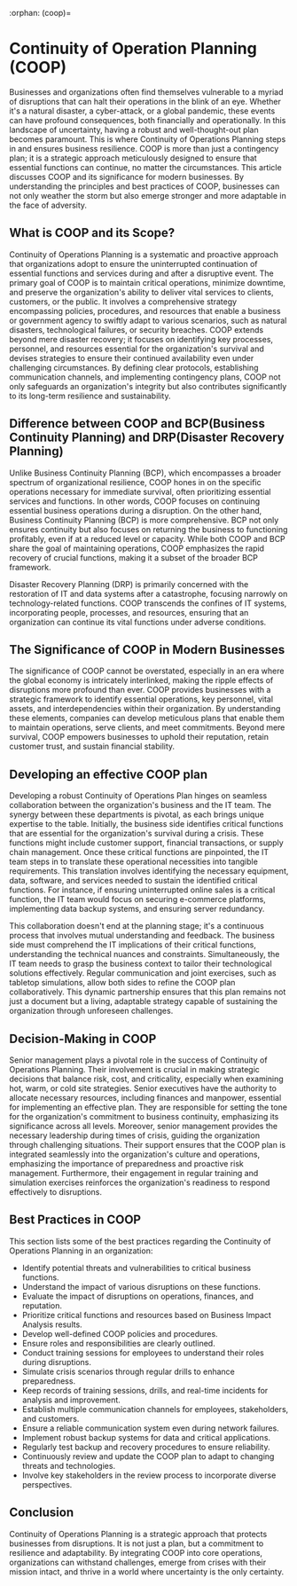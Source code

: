 :orphan:
(coop)=

# Continuity of Operation Planning (COOP)

Businesses and organizations often find themselves vulnerable to a myriad of disruptions that can halt their operations in the blink of an eye. Whether it's a natural disaster, a cyber-attack, or a global pandemic, these events can have profound consequences, both financially and operationally. In this landscape of uncertainty, having a robust and well-thought-out plan becomes paramount. This is where Continuity of Operations Planning steps in and ensures business resilience. COOP is more than just a contingency plan; it is a strategic approach meticulously designed to ensure that essential functions can continue, no matter the circumstances. This article discusses COOP and its significance for modern businesses. By understanding the principles and best practices of COOP, businesses can not only weather the storm but also emerge stronger and more adaptable in the face of adversity.

## What is COOP and its Scope?

Continuity of Operations Planning is a systematic and proactive approach that organizations adopt to ensure the uninterrupted continuation of essential functions and services during and after a disruptive event. The primary goal of COOP is to maintain critical operations, minimize downtime, and preserve the organization's ability to deliver vital services to clients, customers, or the public. It involves a comprehensive strategy encompassing policies, procedures, and resources that enable a business or government agency to swiftly adapt to various scenarios, such as natural disasters, technological failures, or security breaches. COOP extends beyond mere disaster recovery; it focuses on identifying key processes, personnel, and resources essential for the organization's survival and devises strategies to ensure their continued availability even under challenging circumstances. By defining clear protocols, establishing communication channels, and implementing contingency plans, COOP not only safeguards an organization's integrity but also contributes significantly to its long-term resilience and sustainability.

## Difference between COOP and BCP(Business Continuity Planning) and DRP(Disaster Recovery Planning)

Unlike Business Continuity Planning (BCP), which encompasses a broader spectrum of organizational resilience, COOP hones in on the specific operations necessary for immediate survival, often prioritizing essential services and functions. In other words, COOP focuses on continuing essential business operations during a disruption. On the other hand, Business Continuity Planning (BCP) is more comprehensive. BCP not only ensures continuity but also focuses on returning the business to functioning profitably, even if at a reduced level or capacity. While both COOP and BCP share the goal of maintaining operations, COOP emphasizes the rapid recovery of crucial functions, making it a subset of the broader BCP framework.  

Disaster Recovery Planning (DRP) is primarily concerned with the restoration of IT and data systems after a catastrophe, focusing narrowly on technology-related functions. COOP transcends the confines of IT systems, incorporating people, processes, and resources, ensuring that an organization can continue its vital functions under adverse conditions.

## The Significance of COOP in Modern Businesses

The significance of COOP cannot be overstated, especially in an era where the global economy is intricately interlinked, making the ripple effects of disruptions more profound than ever. COOP provides businesses with a strategic framework to identify essential operations, key personnel, vital assets, and interdependencies within their organization. By understanding these elements, companies can develop meticulous plans that enable them to maintain operations, serve clients, and meet commitments. Beyond mere survival, COOP empowers businesses to uphold their reputation, retain customer trust, and sustain financial stability. 

## Developing an effective COOP plan

Developing a robust Continuity of Operations Plan hinges on seamless collaboration between the organization's business and the IT team. The synergy between these departments is pivotal, as each brings unique expertise to the table. Initially, the business side identifies critical functions that are essential for the organization's survival during a crisis. These functions might include customer support, financial transactions, or supply chain management. Once these critical functions are pinpointed, the IT team steps in to translate these operational necessities into tangible requirements. This translation involves identifying the necessary equipment, data, software, and services needed to sustain the identified critical functions. For instance, if ensuring uninterrupted online sales is a critical function, the IT team would focus on securing e-commerce platforms, implementing data backup systems, and ensuring server redundancy. 

This collaboration doesn't end at the planning stage; it's a continuous process that involves mutual understanding and feedback. The business side must comprehend the IT implications of their critical functions, understanding the technical nuances and constraints. Simultaneously, the IT team needs to grasp the business context to tailor their technological solutions effectively. Regular communication and joint exercises, such as tabletop simulations, allow both sides to refine the COOP plan collaboratively. This dynamic partnership ensures that this plan remains not just a document but a living, adaptable strategy capable of sustaining the organization through unforeseen challenges.

## Decision-Making in COOP

Senior management plays a pivotal role in the success of Continuity of Operations Planning. Their involvement is crucial in making strategic decisions that balance risk, cost, and criticality, especially when examining hot, warm, or cold site strategies. Senior executives have the authority to allocate necessary resources, including finances and manpower, essential for implementing an effective plan. They are responsible for setting the tone for the organization's commitment to business continuity, emphasizing its significance across all levels. Moreover, senior management provides the necessary leadership during times of crisis, guiding the organization through challenging situations. Their support ensures that the COOP plan is integrated seamlessly into the organization's culture and operations, emphasizing the importance of preparedness and proactive risk management. Furthermore, their engagement in regular training and simulation exercises reinforces the organization's readiness to respond effectively to disruptions. 

## Best Practices in COOP

This section lists some of the best practices regarding the Continuity of Operations Planning in an organization:

* Identify potential threats and vulnerabilities to critical business functions.
* Understand the impact of various disruptions on these functions.
* Evaluate the impact of disruptions on operations, finances, and reputation.
* Prioritize critical functions and resources based on Business Impact Analysis results.
* Develop well-defined COOP policies and procedures.
* Ensure roles and responsibilities are clearly outlined.
* Conduct training sessions for employees to understand their roles during disruptions.
* Simulate crisis scenarios through regular drills to enhance preparedness.
* Keep records of training sessions, drills, and real-time incidents for analysis and improvement.
* Establish multiple communication channels for employees, stakeholders, and customers.
* Ensure a reliable communication system even during network failures.
* Implement robust backup systems for data and critical applications.
* Regularly test backup and recovery procedures to ensure reliability.
* Continuously review and update the COOP plan to adapt to changing threats and technologies.
* Involve key stakeholders in the review process to incorporate diverse perspectives.

## Conclusion

Continuity of Operations Planning is a strategic approach that protects businesses from disruptions. It is not just a plan, but a commitment to resilience and adaptability. By integrating COOP into core operations, organizations can withstand challenges, emerge from crises with their mission intact, and thrive in a world where uncertainty is the only certainty.
